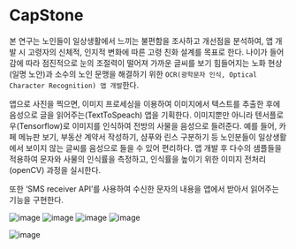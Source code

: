 # CapStone

본 연구는 노인들이 일상생활에서 느끼는 불편함을 조사하고 개선점을 분석하여, 앱 개발 시 고령자의 신체적, 인지적 변화에 따른 고령 친화 설계를 목표로 한다. 나이가 들어감에 따라 점진적으로 눈의 조절력이 떨어져 가까운 글씨를 보기 힘들어지는 노화 현상(일명 노안)과 소수의 노인 문맹을 해결하기 위한 `OCR(광학문자 인식, Optical Character Recognition) 앱 개발`한다. 


앱으로 사진을 찍으면, 이미지 프로세싱을 이용하여 이미지에서 텍스트를 추출한 후에 음성으로 글을 읽어주는(TextToSpeach) 앱을 기획한다. 이미지뿐만 아니라 텐서플로우(Tensorflow)로 이미지를 인식하여 전방의 사물을 음성으로 들려준다. 예를 들어, 카페 메뉴판 보기, 부동산 계약서 작성하기, 샴푸와 린스 구분하기 등 노인분들이 일상생활에서 보이지 않는 글씨를 음성으로 들을 수 있어 편리하다. 앱 개발 후 다수의 샘플들을 적용하여 문자와 사물의 인식률을 측정하고, 인식률을 높이기 위한 이미지 전처리(openCV) 과정을 실시한다.


또한 ‘SMS receiver API’를 사용하여 수신한 문자의 내용을 앱에서 받아서 읽어주는 기능을 구현한다.


![image](https://user-images.githubusercontent.com/46625602/82409263-4e79a680-9aa8-11ea-8141-60c6894b1f49.png)
![image](https://user-images.githubusercontent.com/46625602/82409272-50dc0080-9aa8-11ea-843d-17019817845a.png)
![image](https://user-images.githubusercontent.com/46625602/82409285-55a0b480-9aa8-11ea-9469-291f0a59b1d4.png)
![image](https://user-images.githubusercontent.com/46625602/82409287-58030e80-9aa8-11ea-86ae-b88b2059254b.png)

![image](https://user-images.githubusercontent.com/46625602/84235091-3c7fa680-ab30-11ea-8fcb-b1ae03e53015.png)

